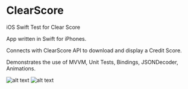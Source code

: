 # ClearScore
iOS Swift Test for Clear Score

App written in Swift for iPhones.

Connects with ClearScore API to download and display a Credit Score. 

Demonstrates the use of MVVM, Unit Tests, Bindings, JSONDecoder, Animations.


![alt text](https://user-images.githubusercontent.com/2089868/54481199-84c6f080-4829-11e9-95c5-001f99305324.png) 
![alt text](https://user-images.githubusercontent.com/2089868/54481201-85f81d80-4829-11e9-98dc-95e0fab1dfc6.png) 
